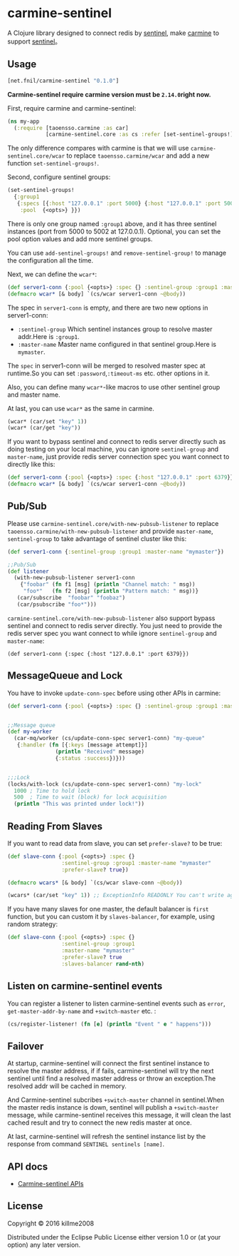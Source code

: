 # carmine-sentinel

A Clojure library designed to connect redis by [sentinel](redis.io/topics/sentinel), make [carmine](https://github.com/ptaoussanis/carmine) to support [sentinel](redis.io/topics/sentinel)。

## Usage

```clojure
[net.fnil/carmine-sentinel "0.1.0"]
```

**Carmine-sentinel require carmine version must be `2.14.0`right now.**

First, require carmine and carmine-sentinel:

```clojure
(ns my-app
  (:require [taoensso.carmine :as car]
            [carmine-sentinel.core :as cs :refer [set-sentinel-groups!]]))
```

The only difference compares with carmine is that we will use `carmine-sentinel.core/wcar` to replace `taoensso.carmine/wcar` and add a new function `set-sentinel-groups!`.

Second, configure sentinel groups:

```clojure
(set-sentinel-groups!
  {:group1
   {:specs [{:host "127.0.0.1" :port 5000} {:host "127.0.0.1" :port 5001} {:host "127.0.0.1" :port 5002}]
    :pool  {<opts>} }})
```

There is only one group named `:group1` above, and it has three sentinel instances (port from 5000 to 5002 at 127.0.0.1). Optional, you can set the pool option values and add more sentinel groups.

You can use `add-sentinel-groups!` and `remove-sentinel-group!` to manage the configuration all the time.

Next, we can define the `wcar*`:

```clojure
(def server1-conn {:pool {<opts>} :spec {} :sentinel-group :group1 :master-name "mymaster"})
(defmacro wcar* [& body] `(cs/wcar server1-conn ~@body))
```

The spec in `server1-conn` is empty, and there are two new options in server1-conn:

* `:sentinel-group` Which sentinel instances group to resolve master addr.Here is `:group1`.
* `:master-name` Master name configured in that sentinel group.Here is `mymaster`.

The `spec` in server1-conn will be merged to resolved master spec at runtime.So you can set `:password`,`:timeout-ms` etc. other options in it.

Also, you can define many `wcar*`-like macros to use other sentinel group and master name.

At last, you can use `wcar*` as the same in carmine.

```clojure
(wcar* (car/set "key" 1))
(wcar* (car/get "key"))
```

If you want to bypass sentinel and connect to redis server directly such as doing testing on your local machine, you can ignore `sentinel-group` and `master-name`, just provide redis server connection spec you want connect to directly like this:

```clojure
(def server1-conn {:pool {<opts>} :spec {:host "127.0.0.1" :port 6379}})
(defmacro wcar* [& body] `(cs/wcar server1-conn ~@body))
```

## Pub/Sub

Please use `carmine-sentinel.core/with-new-pubsub-listener` to replace `taoensso.carmine/with-new-pubsub-listener` and provide `master-name`, `sentinel-group` to take advantage of sentinel cluster like this:

```clojure
(def server1-conn {:sentinel-group :group1 :master-name "mymaster"})

;;Pub/Sub
(def listener
  (with-new-pubsub-listener server1-conn
    {"foobar" (fn f1 [msg] (println "Channel match: " msg))
     "foo*"   (fn f2 [msg] (println "Pattern match: " msg))}
   (car/subscribe  "foobar" "foobaz")
   (car/psubscribe "foo*")))
```

`carmine-sentinel.core/with-new-pubsub-listener` also support bypass sentinel and connect to redis server directly. You just need to provide the redis server spec you want connect to while ignore `sentinel-group` and `master-name`:

```
(def server1-conn {:spec {:host "127.0.0.1" :port 6379}})
```

## MessageQueue and Lock

You have to invoke `update-conn-spec` before using other APIs in carmine:

```clojure
(def server1-conn {:pool {<opts>} :spec {} :sentinel-group :group1 :master-name "mymaster"})


;;Message queue
(def my-worker
  (car-mq/worker (cs/update-conn-spec server1-conn) "my-queue"
   {:handler (fn [{:keys [message attempt]}]
               (println "Received" message)
               {:status :success})}))


;;;Lock
(locks/with-lock (cs/update-conn-spec server1-conn) "my-lock"
  1000 ; Time to hold lock
  500  ; Time to wait (block) for lock acquisition
  (println "This was printed under lock!"))
```

## Reading From Slaves

If you want to read data from slave, you can set `prefer-slave?` to be true:

```clojure
(def slave-conn {:pool {<opts>} :spec {}
                 :sentinel-group :group1 :master-name "mymaster"
                 :prefer-slave? true})

(defmacro wcars* [& body] `(cs/wcar slave-conn ~@body))

(wcars* (car/set "key" 1)) ;; ExceptionInfo READONLY You can't write against a read only slave
```

If you have many slaves for one master, the default balancer is `first` function, but you can custom it by `slaves-balancer`,
for example, using random strategy:

```clojure
(def slave-conn {:pool {<opts>} :spec {}
                 :sentinel-group :group1
                 :master-name "mymaster"
                 :prefer-slave? true
                 :slaves-balancer rand-nth)
```

## Listen on carmine-sentinel events

You can register a listener to listen carmine-sentinel events such as `error`, `get-master-addr-by-name`
and `+switch-master` etc. :

```clojure
(cs/register-listener! (fn [e] (println "Event " e " happens")))
```

## Failover

At startup, carmine-sentinel will connect the first sentinel instance to resolve the master address, if if fails, carmine-sentinel will try the next sentinel until find a resolved master address or throw an exception.The resolved addr will be cached in memory.

And Carmine-sentinel subcribes `+switch-master` channel in sentinel.When the master redis instance is down, sentinel will publish a `+switch-master` message, while carmine-sentinel receives this message, it will clean the last cached result and try to connect the new redis master at once.

At last, carmine-sentinel will refresh the sentinel instance list by the response from command `SENTINEL sentinels [name]`.

## API docs

* [Carmine-sentinel APIs](http://fnil.net/docs/carmine_sentinel/)

## License

Copyright © 2016 killme2008

Distributed under the Eclipse Public License either version 1.0 or (at
your option) any later version.
